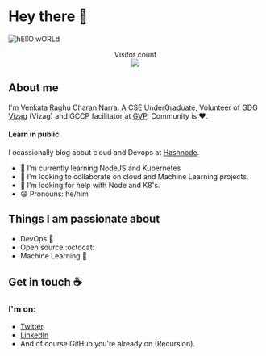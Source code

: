 # Hey there :wave:

<img src="https://raw.githubusercontent.com/sagar-viradiya/sagar-viradiya/master/resources/banner.png" alt="hEllO wORLd">

<p align="center"> 
  Visitor count<br>
  <img src="https://profile-counter.glitch.me/Raghucharan16/count.svg" />
</p>

## About me

I'm Venkata Raghu Charan Narra. A CSE UnderGraduate, Volunteer of [GDG Vizag](https://gdg.community.dev/gdg-vizag/) (Vizag) and GCCP facilitator at [GVP](https://www.gvpce.ac.in/). Community is :heart:.
#### Learn in public

I ocassionally blog about cloud and Devops at [Hashnode](https://nvrc.hashnode.dev/).  
- 🌱 I’m currently learning NodeJS and Kubernetes
- 👯 I’m looking to collaborate on cloud and Machine Learning projects.
- 🤔 I’m looking for help with Node and K8's.
- 😄 Pronouns: he/him


## Things I am passionate about

- DevOps :robot:
- Open source :octocat:
- Machine Learning :star2:

## Get in touch :coffee:

### I'm on:
- [Twitter](https://twitter.com/v).
- [LinkedIn](https://www.linkedin.com/in/narra-venkata-raghu-charan)
- And of course GitHub you're already on (Recursion).


